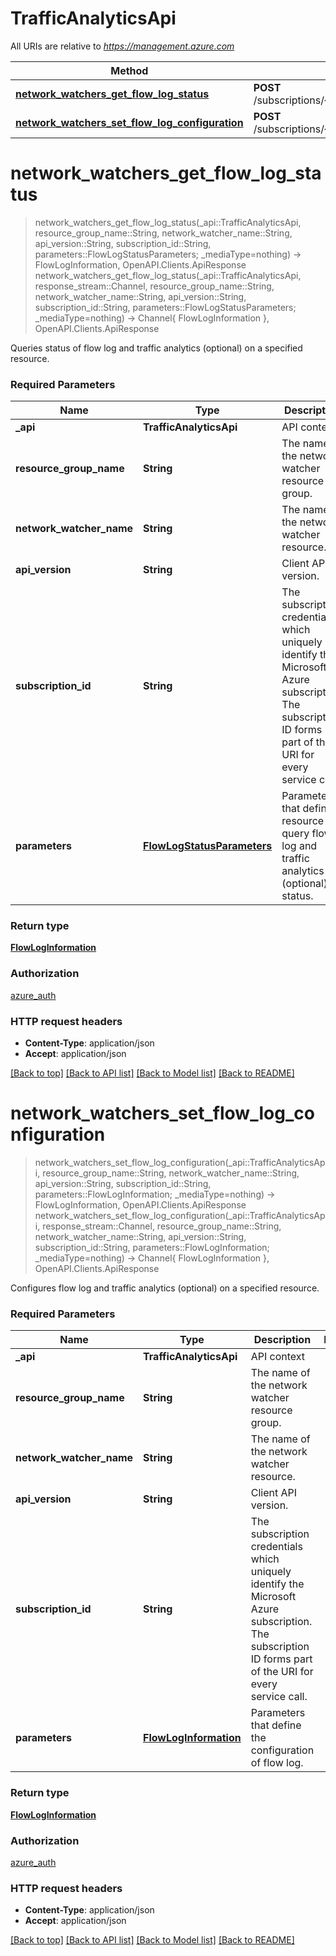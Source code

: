 # TrafficAnalyticsApi

All URIs are relative to *https://management.azure.com*

Method | HTTP request | Description
------------- | ------------- | -------------
[**network_watchers_get_flow_log_status**](TrafficAnalyticsApi.md#network_watchers_get_flow_log_status) | **POST** /subscriptions/{subscriptionId}/resourceGroups/{resourceGroupName}/providers/Microsoft.Network/networkWatchers/{networkWatcherName}/queryFlowLogStatus | 
[**network_watchers_set_flow_log_configuration**](TrafficAnalyticsApi.md#network_watchers_set_flow_log_configuration) | **POST** /subscriptions/{subscriptionId}/resourceGroups/{resourceGroupName}/providers/Microsoft.Network/networkWatchers/{networkWatcherName}/configureFlowLog | 


# **network_watchers_get_flow_log_status**
> network_watchers_get_flow_log_status(_api::TrafficAnalyticsApi, resource_group_name::String, network_watcher_name::String, api_version::String, subscription_id::String, parameters::FlowLogStatusParameters; _mediaType=nothing) -> FlowLogInformation, OpenAPI.Clients.ApiResponse <br/>
> network_watchers_get_flow_log_status(_api::TrafficAnalyticsApi, response_stream::Channel, resource_group_name::String, network_watcher_name::String, api_version::String, subscription_id::String, parameters::FlowLogStatusParameters; _mediaType=nothing) -> Channel{ FlowLogInformation }, OpenAPI.Clients.ApiResponse



Queries status of flow log and traffic analytics (optional) on a specified resource.

### Required Parameters

Name | Type | Description  | Notes
------------- | ------------- | ------------- | -------------
 **_api** | **TrafficAnalyticsApi** | API context | 
**resource_group_name** | **String** | The name of the network watcher resource group. |
**network_watcher_name** | **String** | The name of the network watcher resource. |
**api_version** | **String** | Client API version. |
**subscription_id** | **String** | The subscription credentials which uniquely identify the Microsoft Azure subscription. The subscription ID forms part of the URI for every service call. |
**parameters** | [**FlowLogStatusParameters**](FlowLogStatusParameters.md) | Parameters that define a resource to query flow log and traffic analytics (optional) status. |

### Return type

[**FlowLogInformation**](FlowLogInformation.md)

### Authorization

[azure_auth](../README.md#azure_auth)

### HTTP request headers

 - **Content-Type**: application/json
 - **Accept**: application/json

[[Back to top]](#) [[Back to API list]](../README.md#api-endpoints) [[Back to Model list]](../README.md#models) [[Back to README]](../README.md)

# **network_watchers_set_flow_log_configuration**
> network_watchers_set_flow_log_configuration(_api::TrafficAnalyticsApi, resource_group_name::String, network_watcher_name::String, api_version::String, subscription_id::String, parameters::FlowLogInformation; _mediaType=nothing) -> FlowLogInformation, OpenAPI.Clients.ApiResponse <br/>
> network_watchers_set_flow_log_configuration(_api::TrafficAnalyticsApi, response_stream::Channel, resource_group_name::String, network_watcher_name::String, api_version::String, subscription_id::String, parameters::FlowLogInformation; _mediaType=nothing) -> Channel{ FlowLogInformation }, OpenAPI.Clients.ApiResponse



Configures flow log and traffic analytics (optional) on a specified resource.

### Required Parameters

Name | Type | Description  | Notes
------------- | ------------- | ------------- | -------------
 **_api** | **TrafficAnalyticsApi** | API context | 
**resource_group_name** | **String** | The name of the network watcher resource group. |
**network_watcher_name** | **String** | The name of the network watcher resource. |
**api_version** | **String** | Client API version. |
**subscription_id** | **String** | The subscription credentials which uniquely identify the Microsoft Azure subscription. The subscription ID forms part of the URI for every service call. |
**parameters** | [**FlowLogInformation**](FlowLogInformation.md) | Parameters that define the configuration of flow log. |

### Return type

[**FlowLogInformation**](FlowLogInformation.md)

### Authorization

[azure_auth](../README.md#azure_auth)

### HTTP request headers

 - **Content-Type**: application/json
 - **Accept**: application/json

[[Back to top]](#) [[Back to API list]](../README.md#api-endpoints) [[Back to Model list]](../README.md#models) [[Back to README]](../README.md)

